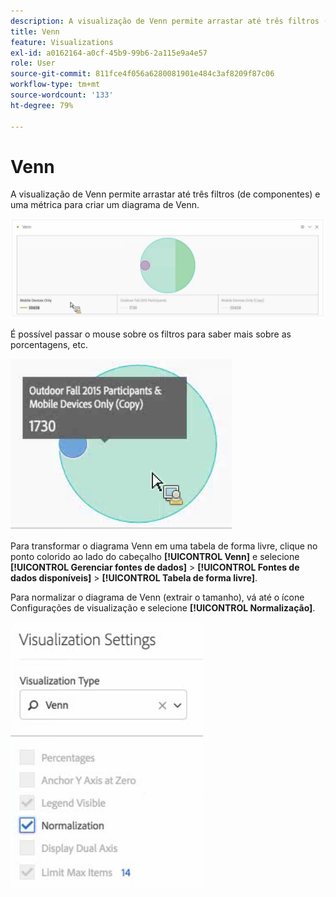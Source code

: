 ```yaml
---
description: A visualização de Venn permite arrastar até três filtros (de componentes) e uma métrica para criar um diagrama de Venn.
title: Venn
feature: Visualizations
exl-id: a0162164-a0cf-45b9-99b6-2a115e9a4e57
role: User
source-git-commit: 811fce4f056a6280081901e484c3af8209f87c06
workflow-type: tm+mt
source-wordcount: '133'
ht-degree: 79%

---
```


# Venn

A visualização de Venn permite arrastar até três filtros (de componentes) e uma métrica para criar um diagrama de Venn.

![Visualização de Venn que inclui três filtros.](assets/venn.png)

É possível passar o mouse sobre os filtros para saber mais sobre as porcentagens, etc.

![Visualização de Venn com informações expandidas sobre o filtro para Participantes do Outdoor Fall 2015.](assets/venn_hover.png)

Para transformar o diagrama Venn em uma tabela de forma livre, clique no ponto colorido ao lado do cabeçalho **[!UICONTROL Venn]** e selecione **[!UICONTROL Gerenciar fontes de dados]** > **[!UICONTROL Fontes de dados disponíveis]** > **[!UICONTROL Tabela de forma livre]**.

Para normalizar o diagrama de Venn (extrair o tamanho), vá até o ícone Configurações de visualização e selecione **[!UICONTROL Normalização]**.

![Opção de Configurações de Visualização para o tipo de Visualização: diagrama Venn.](assets/normalization.png)
